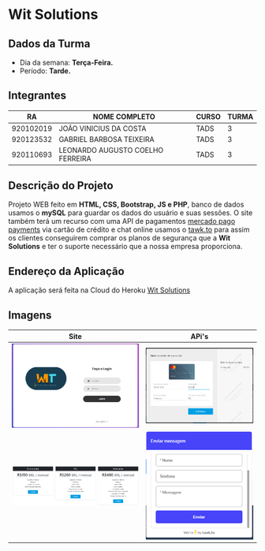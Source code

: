 # **Wit Solutions**

## Dados da Turma
* Dia da semana: **Terça-Feira.**
* Período: **Tarde.**

## Integrantes
| RA   | NOME COMPLETO | CURSO | TURMA |
|------|---------------|-------|-------|
| 920102019 | JOÃO VINICIUS DA COSTA  | TADS | 3    |
| 920123532 | GABRIEL BARBOSA TEIXEIRA | TADS | 3    |
| 920110693 | LEONARDO AUGUSTO COELHO FERREIRA  | TADS | 3    |

## Descrição do Projeto
Projeto WEB feito em **HTML, CSS, Bootstrap, JS e PHP**, banco de dados usamos o **mySQL** para guardar os dados do usuário e suas sessões. O site também terá um recurso com uma API de pagamentos [mercado pago payments](https://www.mercadopago.com.br/developers/pt/guides) via cartão de crédito e chat online usamos o [tawk.to](http://tawk.to/) para assim os clientes conseguirem comprar os planos de segurança que a **Wit Solutions** e ter o suporte necessário que a nossa empresa proporciona.

## Endereço da Aplicação
A aplicação será feita na Cloud do Heroku [Wit Solutions](https://wit-solutions.herokuapp.com/)

## Imagens
| Site | APi's |
|------|-------|
|![](login.png)|![](api.png)|
|![](planos.png)|![](chat.png)|


